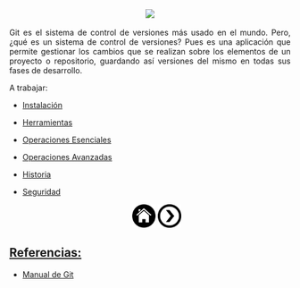 <div align="justify">

<div align="center" >
 <img src="https://rosolutions.com.mx/blog/wp-content/uploads/2019/02/git.jpeg" width="400px">
</div>

 Git es el sistema de control de versiones más usado en el mundo. Pero, ¿qué es un sistema de control de versiones? Pues es una aplicación que permite gestionar los cambios que se realizan sobre los elementos de un proyecto o repositorio, guardando así versiones del mismo en todas sus fases de desarrollo.

 A trabajar:
 - [Instalación](INSTALACION.md)
 - [Herramientas](HERRAMIENTAS.md)
 - [Operaciones Esenciales](OPERACIONES_ESENCIALES.md)
 - [Operaciones Avanzadas](OPERACIONES_AVANZADAS.md)
 - [Historia](HISTORIA.md)
 - [Seguridad](SEGURIDAD.md)


	<div align="center">
	    <a href="README.md"><img src="images/home.png" alt="XML Home" style="width:42px;height:42px;"></a>
	    <a href="INSTALACION.md"><img src="images/next.png" alt="INSTALACION GIT" style="width:42px;height:42px;">
	</div>

 </div>

 ## Referencias:

 - [Manual de Git](https://aprendeconalf.es/docencia/git/)
